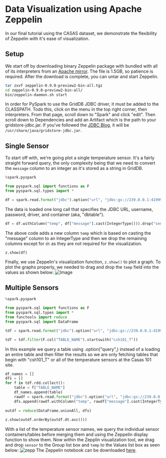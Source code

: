 # Data Visualization using Apache Zeppelin

In our final tutorial using the CASAS dataset, we demonstrate the
flexibility of Zeppelin with it's ease of visualization.

## Setup


We start off by downloading binary Zeppelin package with bundled with
all of its interpreters from an [Apache
mirror](http://www.apache.org/dyn/closer.cgi/zeppelin/zeppelin-0.9.0-preview2/zeppelin-0.9.0-preview2-bin-all.tgz).
The file is 1.5GB, so patience is required. After the download is
complete, you can untar and start Zeppelin.

``` bash
tar zxvf zeppelin-0.9.0-preview2-bin-all.tgz
cd zeppelin-0.9.0-preview2-bin-all/
bin/zeppelin-daemon.sh start
```

In order for PySpark to use the GridDB JDBC driver, it must be
added to the CLASSPATH. Todo this, click on the menu in the top right
corner, then interpreters. From that page, scroll down to "Spark" and
click "edit". Then scroll down to Dependencies and add an Artifact which
is the path to your gridstore-jdbc.jar. If you've followed the [JDBC
Blog](https://griddb.net/en/blog/connecting-to-griddb-via-jdbc-with-sqlworkbench-j/),
it will be `/usr/share/java/gridstore-jdbc.jar`.

## Single Sensor


To start off with, we're going plot a single temperature sensor. It's a
fairly straight forward query, the only complexity being that we need to
convert the `message` column to an integer as it's stored as a string in
GridDB.

``` python
%spark.pyspark

from pyspark.sql import functions as F
from pyspark.sql.types import *

df = spark.read.format("jdbc").option("url", "jdbc:gs://239.0.0.1:41999/defaultCluster/public").option("user", "admin").option("password", "admin").option("driver", "com.toshiba.mwcloud.gs.sql.Driver").option("dbtable", "csh101_T101").load()
```

The data is loaded one long call that specifies the JDBC URL, username,
password, driver, and container (aka, "dbtable").

``` python
df = df.withColumn("temp", df["message"].cast(IntegerType())).drop("sensor").drop("translate01").drop("translate02").drop("message").drop("sensorActivity")
```

The above code adds a new column `temp` which is based on casting the
"message" column to an IntegerType and then we drop the remaining
columns except for `dt` as they are not required for the visualization.

    z.show(df)

Finally, we use Zeppelin's visualization function, `z.show()` to plot a
graph. To plot the graphs properly, we needed to drag and drop the
`temp` field into the values as shown below:
![Image](https://griddb.net/en/wp-content/uploads/2020/09/zep1-1024x675.png)

## Multiple Sensors


``` python
%spark.pyspark

from pyspark.sql import functions as F
from pyspark.sql.types import *
from functools import reduce
from pyspark.sql import DataFrame

tdf = spark.read.format("jdbc").option("url", "jdbc:gs://239.0.0.1:41999/defaultCluster/public").option("user", "admin").option("password", "admin").option("driver", "com.toshiba.mwcloud.gs.sql.Driver").option("query", "select * from \"#tables\"" ).load()

tdf = tdf.filter(F.col("TABLE_NAME").startswith("csh101_T"))
```

In this example we query a table using .option("query",) instead of a
loading an entire table and then filter the results so we are only
fetching tables that begin with "csh101\_T" or all of the temperature
sensors at the Casas 101 site.

``` python
df_names = []
dfs = []
for f in tdf.rdd.collect():
    table = f["TABLE_NAME"]
    df_names.append(table)
    rawdf = spark.read.format("jdbc").option("url", "jdbc:gs://239.0.0.1:41999/defaultCluster/public").option("user", "admin").option("password", "admin").option("driver", "com.toshiba.mwcloud.gs.sql.Driver").option("dbtable", table).load()
    dfs.append(rawdf.withColumn("temp", rawdf["message"].cast(IntegerType())).drop("translate01").drop("translate02").drop("message").drop("sensorActivity"))
    
outdf = reduce(DataFrame.unionAll, dfs)
    
z.show(outdf.orderBy(outdf.dt.asc()))
```

With a list of the temperature sensor names, we query the individual
sensor containers/tables before merging them and using the Zeppelin
display function to show them. Now within the Zepplin visualization
tool, we drag and drop `sensor` to the Group list box and `temp` to the
Values list box as seen below:
![zepp](https://griddb.net/en/wp-content/uploads/2020/09/zep2-1024x684.png)
The Zeppelin notebook can be downloaded
[here](https://griddb.net/en/download/26926/).
